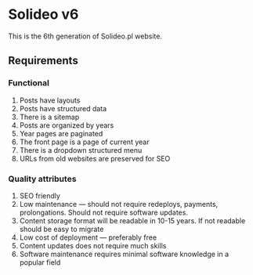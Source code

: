 # Solideo v6

This is the 6th generation of Solideo.pl website.



## Requirements

### Functional

1. Posts have layouts
2. Posts have structured data
3. There is a sitemap
4. Posts are organized by years
5. Year pages are paginated
6. The front page is a page of current year
7. There is a dropdown structured menu
8. URLs from old websites are preserved for SEO

### Quality attributes

1. SEO friendly
2. Low maintenance — should not require redeploys, payments, prolongations. Should not require software updates.
3. Content storage format will be readable in 10-15 years. If not readable should be easy to migrate
4. Low cost of deployment — preferably free
5. Content updates does not require much skills
6. Software maintenance requires minimal software knowledge in a popular field


